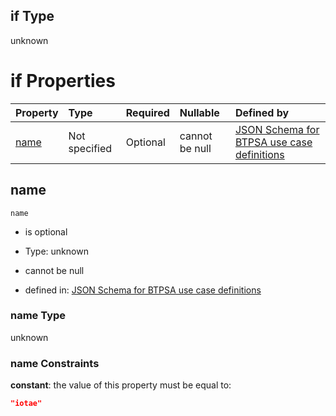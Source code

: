 ## if Type

unknown

# if Properties

| Property      | Type          | Required | Nullable       | Defined by                                                                                                                                                                                                        |
| :------------ | :------------ | :------- | :------------- | :---------------------------------------------------------------------------------------------------------------------------------------------------------------------------------------------------------------- |
| [name](#name) | Not specified | Optional | cannot be null | [JSON Schema for BTPSA use case definitions](btpsa-usecase-properties-services-items-allof-1-then-allof-48-if-properties-name.md "undefined#/properties/services/items/allOf/1/then/allOf/48/if/properties/name") |

## name



`name`

*   is optional

*   Type: unknown

*   cannot be null

*   defined in: [JSON Schema for BTPSA use case definitions](btpsa-usecase-properties-services-items-allof-1-then-allof-48-if-properties-name.md "undefined#/properties/services/items/allOf/1/then/allOf/48/if/properties/name")

### name Type

unknown

### name Constraints

**constant**: the value of this property must be equal to:

```json
"iotae"
```
